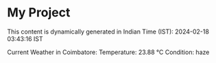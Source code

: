 # My Project

This content is dynamically generated in Indian Time (IST): 2024-02-18 03:43:16 IST


Current Weather in Coimbatore:
Temperature: 23.88 °C
Condition: haze
